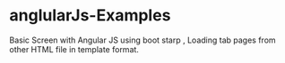 # anglularJs-Examples
Basic Screen with Angular JS using boot starp , Loading tab pages from other HTML file in template format.
